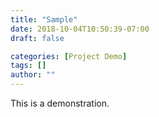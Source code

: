 ```yaml
---
title: "Sample"
date: 2018-10-04T10:50:39-07:00
draft: false

categories: [Project Demo]
tags: []
author: ""
---
```


This is a demonstration.
